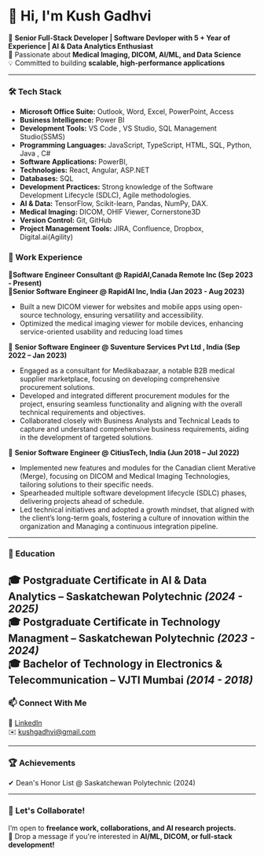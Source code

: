 # 👋 Hi, I'm Kush Gadhvi  

🚀 **Senior Full-Stack Developer | Software Devloper with 5 + Year of Experience | AI & Data Analytics Enthusiast**  
🔬 Passionate about **Medical Imaging, DICOM, AI/ML, and Data Science**  
💡 Committed to building **scalable, high-performance applications**  

---

### 🛠 Tech Stack
- **Microsoft Office Suite:** Outlook, Word, Excel, PowerPoint, Access  
- **Business Intelligence:** Power BI  
- **Development Tools:** VS Code , VS Studio, SQL Management Studio(SSMS)
- **Programming Languages:** JavaScript, TypeScript, HTML, SQL, Python, Java , C#
- **Software Applications:** PowerBI,
- **Technologies:** React, Angular, ASP.NET  
- **Databases:** SQL
- **Development Practices:** Strong knowledge of the Software Development Lifecycle (SDLC), Agile methodologies.
- **AI & Data:** TensorFlow, Scikit-learn, Pandas, NumPy, DAX.
- **Medical Imaging:** DICOM, OHIF Viewer, Cornerstone3D
- **Version Control:** Git, GitHub  
- **Project Management Tools:** JIRA, Confluence, Dropbox, Digital.ai(Agility)

### 💼 Work Experience  
🔹**Software Engineer Consultant @ RapidAI,Canada Remote Inc (Sep 2023 - Present)**  
🔹**Senior Software Engineer @ RapidAI Inc, India (Jan 2023 - Aug 2023)**  
 - Built a new DICOM viewer for websites and mobile apps using open-source technology, ensuring versatility and accessibility.  
 - Optimized the medical imaging viewer for mobile devices, enhancing service-oriented usability and reducing load times

🔹 **Senior Software Engineer @  Suventure Services Pvt Ltd , India (Sep 2022 – Jan 2023)**
- Engaged as a consultant for Medikabazaar, a notable B2B medical supplier marketplace, focusing on developing comprehensive procurement solutions.
-	Developed and integrated different procurement modules for the project, ensuring seamless functionality and aligning with the overall technical requirements and objectives.
-	Collaborated closely with Business Analysts and Technical Leads to capture and understand comprehensive business requirements, aiding in the development of targeted solutions.

🔹 **Senior Software Engineer @ CitiusTech, India (Jun 2018 – Jul 2022)**  
-	Implemented new features and modules for the Canadian client Merative (Merge), focusing on DICOM and Medical Imaging Technologies, tailoring solutions to their specific needs.
-	Spearheaded multiple software development lifecycle (SDLC) phases, delivering projects ahead of schedule.
-	Led technical initiatives and adopted a growth mindset, that aligned with the client’s long-term goals, fostering a culture of innovation within the organization and Managing a continuous integration pipeline.

---

### 📜 Education  
🎓 **Postgraduate Certificate in AI & Data Analytics** – Saskatchewan Polytechnic *(2024 - 2025)*  
🎓 **Postgraduate Certificate in Technology Managment** – Saskatchewan Polytechnic *(2023 - 2024)*  
🎓 **Bachelor of Technology in Electronics & Telecommunication** – VJTI Mumbai *(2014 - 2018)*  
---

### 📫 Connect With Me  
💼 [LinkedIn](https://linkedin.com/in/kush-gadhvi/)  
✉️ kushgadhvi@gmail.com  

---

### 🏆 Achievements  
✔ Dean's Honor List @ Saskatchewan Polytechnic (2024) 

---

### 🚀 Let's Collaborate!  
I’m open to **freelance work, collaborations, and AI research projects.**  
💬 Drop a message if you're interested in **AI/ML, DICOM, or full-stack development!**

